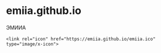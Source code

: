 # emiia.github.io
ЭМИИА

<!doctype html>

<html>
  <head>
 
    <link rel="icon" href="https://emiia.github.io/emiia.ico" type="image/x-icon">

 <title>ЭМИИА | EMIIA</title>
 
 



 
  </head>
  <body>
  
  
  </body>
</html>

  
  <style>
    .menu ul {
      margin: 0;
      list-style: none;
font-family: Arial;
      padding-left: 3px;
      display: none;
  position: auto;
    background-color: #fff;
    min-width: 250px;
border-radius:10px; 
border: 3px solid #ffffff;
 line-height: 10px;
    overflow: none;
    box-shadow: 10px 10px 1000px 2500px rgba(255,255,255,255.255);
    z-index: 1;
    }
.menu {
    
display: inline-block;
    position: fixed; /* Фиксированное положение */
    left: 20px; /* Расстояние от правого края окна браузера */
    top: 4%; /* Расстояние сверху */
}
    .menu .title {
      font-size: 40px;
      cursor: pointer;
    }
    .menu .title::before {
      content: url(https://emiia.github.io/1/emiia11.svg);
      font-size: 90%;
font-family: Times;
      color: #4A99D9;
          line-height: 60%;
   } 
   p {
    line-height: 1.5;
    }
    .menu.open .title::before {
      content: url(https://emiia.github.io/1/emiia12.svg);
    }
    .menu.open ul {
      display: block;
    }
  </style>



  <div id="sweeties" class="menu" class="menu-ul">
    <span class="title"></span>
    <ul>
    



<br/>
<br/>
<div style="text-align: left;">
&#160;<img alt="ЭМИИА" src="https://emiia.github.io/1/monocle12.svg" style="font-family: &quot;times new roman&quot;;" title="" /></div>
<br/>
<br/>
<br/>

<p class="buttond"  style="text-align:"><a href="https://www.emiia.ru/" target="_self" style="cursor: pointer; font-size:12px;  text-decoration: none; padding:8px; color:#000000; background-color:#ffffff; border-radius:5px; border: 0px solid #000000;">ГЛАВНАЯ</a></p>
	    
	    
<p class="buttond"  style="text-align:"><a href="https://www.emiia.ru/p/information-economy.html" target="_self" style="cursor: pointer; font-size:12px;  text-decoration: none; padding:8px; color:#000000; background-color:#ffffff; border-radius:3px; border: 0px solid #000000;">О НАС/КОНТАКТЫ</a></p>


<p class="buttond"  style="text-align:"><a href="https://www.emiia.ru/p/emiia.html" target="_self" style="cursor: pointer; font-size:12px;  text-decoration: none; padding:8px; color:#000000; background-color:#ffffff; border-radius:3px; border: 0px solid #000000;">СМИ О ПРОЕКТЕ</a></p>

	    
<p class="buttond"  style="text-align:"><a href="https://www.emiia.ru/p/ai.html" target="_self" style="cursor: pointer; font-size:12px;  text-decoration: none; padding:8px; color:#000000; background-color:#ffffff; border-radius:3px; border: 0px solid #000000;">ПРОЕКТЫ</a></p>

	    
<p class="buttond"  style="text-align:"><a href="https://www.emiia.ru/p/b2b.html" target="_self" style="cursor: pointer; font-size:12px;  text-decoration: none; padding:8px; color:#4A99D9; background-color:#ffffff; border-radius:3px; border: 0px solid #000000;">SMART КОНТРОЛЛЕРЫ</a></p>


<p class="buttond"  style="text-align:"><a href="https://www.emiia.ru/p/emonocle.html" target="_self" style="cursor: pointer; font-size:12px;  text-decoration: none; padding:8px; color:#4A99D9; background-color:#ffffff; border-radius:3px; border: 0px solid #000000;">SMART ПАНЕЛИ</a></p>

	    
<p class="buttond"  style="text-align:"><a href="https://www.emiia.ru/p/radio.html" target="_self" style="cursor: pointer; font-size:12px;  text-decoration: none; padding:8px; color:#4A99D9; background-color:#ffffff; border-radius:3px; border: 0px solid #000000;">SMART МОДУЛИ</a></p>

	    
<p class="buttond"  style="text-align:"><a href="https://emiia.github.io/1/support.html" target="_self" style="cursor: pointer; font-size:12px;  text-decoration: none; padding:8px; color:#000000; background-color:#ffffff; border-radius:3px; border: 0px solid #000000;">ФОРМА ОБРАТНОЙ СВЯЗИ</a></p>

	    
<p class="buttond"  style="text-align:"><a href="https://emiia.github.io/1/preorder.html" target="_self" style="cursor: pointer; font-size:12px;  text-decoration: none; padding:8px; color:#4A99D9; background-color:#ffffff; border-radius:3px; border: 0px solid #000000;">ПРЕДЗАКАЗ</a></p>

	    
<div class="buttond" style="text-align: left;">
<a href="https://emiia.github.io/1/login.html" style="background-color: white; border-radius: 3px; border: 0px solid #000000; color: #4A99D9 cursor: pointer; font-size: 8px; padding: 4px; color:#000000; text-decoration: none;" target="_self">&#160;&#160;ВХОД | РЕГИСТРАЦИЯ-ТЕСТОВЫЙ АККАУНТ</a>

<br/>
<br/>
<br/>
<br/>
<br/>
<br/>
<br/>
<br/>
<br/>
<br/>

    </div></ul>

  </div>

  <script>
    var menuElem = document.getElementById('sweeties');
    var titleElem = menuElem.querySelector('.title');
    titleElem.onclick = function() {
      menuElem.classList.toggle('open');
    };
  </script>


<!DOCTYPE html>
<html >
  <head>
    <meta charset="UTF-8">


  
	  <br/>
<br/>

<div class="separator" style="clear: both; text-align: center;">
<a href="https://www.emiia.ru"><img alt="EMIIA" border="0" height="50" width="150" src="https://emiia.github.io/1/monocle12.svg" title="EMIIA" /></a></div>

<br/>
<br/>


<div dir="ltr" style="text-align: center;" trbidi="on">
<div style="text-align: center;">
<span style="font-family: &quot;arial&quot; , &quot;ariala&quot; , arial; font-size: x-large;">ЭМИИА</span></div>

<br/>
<br/>
    

</div>
<div class="separator" style="clear: both; text-align: center;">
<a href="https://emiia.github.io/1/monocle17.png" ><img  src="https://emiia.github.io/1/monocle17.png" style="font-family: &quot;times new roman&quot;;" width="640" /></a></div>
<div class="separator" style="background-color: white; clear: both; font-size: 18.72px; text-align: center;">

<br/>

<div dir="ltr" style="text-align: left;" trbidi="on">
<div class="separator" style="clear: both; text-align: center;">
<a href="https://github.com/EMIIA"><img alt="EMIIA GitHub" border="0" data-original-height="140" data-original-width="280" height="67" src="https://emiia.github.io/emiia13.svg" title="EMIIA" width="80" /></a></div>
            

<br/>
<br/>


<div dir="ltr" style="text-align: center;" trbidi="on">
<span style="font-family: Arial; font-size: small;">
Когнитивная радиооптика – машинное зрение на принципах радиооптики с применением искусственных нейронных сетей. Распознавание образов, вычисление координат и скорости динамических объектов посредством радиоволн, в том числе и за радиопрозрачными преградами. <a href="https://www.emiia.ru/p/confidentiality.html"><span style="color: black;"></span></a></span></div>	
	

</div>

<br/>
<br/>
<br/>

<br/>
<br/>
<br/>

<br/>
<br/>
<br/>

<br/>
<br/>
<br/>

<div dir="ltr" style="text-align: left;" trbidi="on">
<span style="font-family: Arial; font-size: x-small;">© 2019 ЭМИИА<a href="https://www.emiia.ru/p/confidentiality.html"><span style="color: black;"></span></a></span></div>


